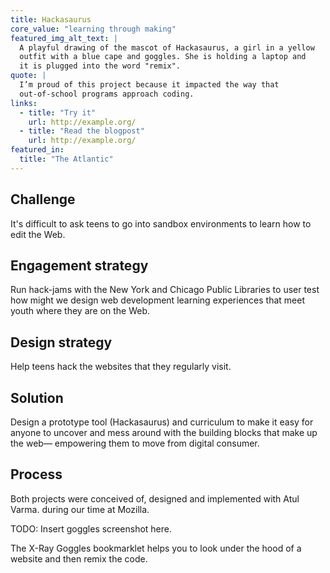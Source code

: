 ```yaml
---
title: Hackasaurus
core_value: "learning through making"
featured_img_alt_text: |
  A playful drawing of the mascot of Hackasaurus, a girl in a yellow
  outfit with a blue cape and goggles. She is holding a laptop and
  it is plugged into the word "remix".
quote: |
  I’m proud of this project because it impacted the way that
  out-of-school programs approach coding.
links:
  - title: "Try it"
    url: http://example.org/
  - title: "Read the blogpost"
    url: http://example.org/
featured_in:
  title: "The Atlantic"
---
```


## Challenge

It's difficult to ask teens to go into sandbox environments to learn how to edit
the Web.

## Engagement strategy

Run hack-jams with the New York and Chicago Public Libraries to user test how
might we design web development learning experiences that meet youth where 
they are on the Web.
 
## Design strategy

Help teens hack the websites that they regularly visit.

## Solution

Design a prototype tool (Hackasaurus) and curriculum to make it easy for anyone 
to uncover and mess around with the building blocks that make up the web—
empowering them to move from digital consumer.

## Process

Both projects were conceived of, designed and implemented with Atul Varma. 
during our time at Mozilla.

TODO: Insert goggles screenshot here.

The X-Ray Goggles bookmarklet helps you to look under the hood of a website and then remix the code.
